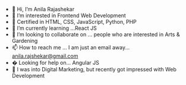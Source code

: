 - 👋 Hi, I’m Anila Rajashekar
- 👀 I’m interested in Frontend Web Development
- 📖 Certified in HTML, CSS, JavaScript, Python, PHP
- 🌱 I’m currently learning ...React JS
- 💞️ I’m looking to collaborate on ... people who are interested in Arts & Gardening
- 📫 How to reach me ... I am just an email away... anila.rajshekar@gmail.com
- � Looking for help on... Angular JS
- 🎯 I was into Digital Marketing, but recently got impressed with Web Development
<!---
anilarajshekar/anilarajshekar is a ✨ special ✨ repository because its `README.md` (this file) appears on your GitHub profile.
You can click the Preview link to take a look at your changes.
--->
